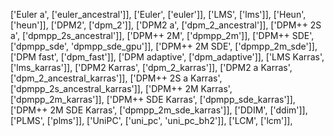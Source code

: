 ['Euler a', ['euler_ancestral']],
['Euler', ['euler']],
['LMS', ['lms']],
['Heun', ['heun']],
['DPM2', ['dpm_2']],
['DPM2 a', ['dpm_2_ancestral']],
['DPM++ 2S a', ['dpmpp_2s_ancestral']],
['DPM++ 2M', ['dpmpp_2m']],
['DPM++ SDE', ['dpmpp_sde', 'dpmpp_sde_gpu']],
['DPM++ 2M SDE', ['dpmpp_2m_sde']],
['DPM fast', ['dpm_fast']],
['DPM adaptive', ['dpm_adaptive']],
['LMS Karras', ['lms_karras']],
['DPM2 Karras', ['dpm_2_karras']],
['DPM2 a Karras', ['dpm_2_ancestral_karras']],
['DPM++ 2S a Karras', ['dpmpp_2s_ancestral_karras']],
['DPM++ 2M Karras', ['dpmpp_2m_karras']],
['DPM++ SDE Karras', ['dpmpp_sde_karras']],
['DPM++ 2M SDE Karras', ['dpmpp_2m_sde_karras']],
['DDIM', ['ddim']],
['PLMS', ['plms']],
['UniPC', ['uni_pc', 'uni_pc_bh2']],
['LCM', ['lcm']],
